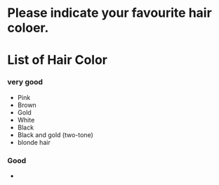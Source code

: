 # Please indicate your favourite hair coloer.

# List of Hair Color
### very good
- Pink
- Brown
- Gold
- White
- Black
- Black and gold (two-tone)
- blonde hair


### Good 
-

